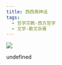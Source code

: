 ```yaml
---
title: 西西弗神话
tags:
  - 哲学宗教-西方哲学
  - 文学-散文杂著
---
```


![](https://wfqqreader-1252317822.image.myqcloud.com/cover/721/36557721/s_36557721.jpg)

undefined